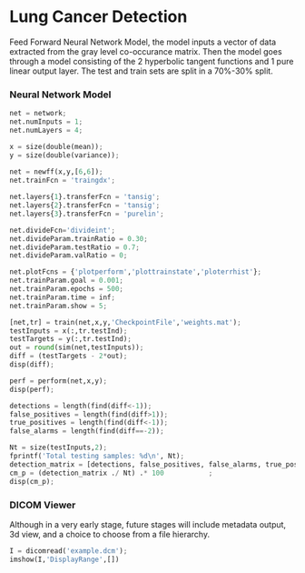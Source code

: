 # Lung Cancer Detection

Feed Forward Neural Network Model, the model inputs a vector of data extracted from the gray level co-occurance matrix. Then the model goes through a model consisting of the 2 hyperbolic tangent functions and 1 pure linear output layer. The test and train sets are split in a 70%-30% split. 

### Neural Network Model

```python
net = network;
net.numInputs = 1;
net.numLayers = 4;

x = size(double(mean));  
y = size(double(variance)); 
   
net = newff(x,y,[6,6]);
net.trainFcn = 'traingdx';

net.layers{1}.transferFcn = 'tansig';
net.layers{2}.transferFcn = 'tansig';
net.layers{3}.transferFcn = 'purelin';

net.divideFcn='divideint';
net.divideParam.trainRatio = 0.30;
net.divideParam.testRatio = 0.7;
net.divideParam.valRatio = 0;

net.plotFcns = {'plotperform','plottrainstate','ploterrhist'};
net.trainParam.goal = 0.001;
net.trainParam.epochs = 500;
net.trainParam.time = inf;
net.trainParam.show = 5;

[net,tr] = train(net,x,y,'CheckpointFile','weights.mat');
testInputs = x(:,tr.testInd);
testTargets = y(:,tr.testInd);
out = round(sim(net,testInputs)); 
diff = (testTargets - 2*out);
disp(diff);

perf = perform(net,x,y);
disp(perf);

detections = length(find(diff<-1));
false_positives = length(find(diff>1));
true_positives = length(find(diff<-1));
false_alarms = length(find(diff==-2));

Nt = size(testInputs,2);           
fprintf('Total testing samples: %d\n', Nt);
detection_matrix = [detections, false_positives, false_alarms, true_positives];
cm_p = (detection_matrix ./ Nt) .* 100           ;
disp(cm_p);
```
### DICOM Viewer
Although in a very early stage, future stages will include metadata output, 3d view, and a choice to choose from a file hierarchy.

```python
I = dicomread('example.dcm');
imshow(I,'DisplayRange',[])
```
